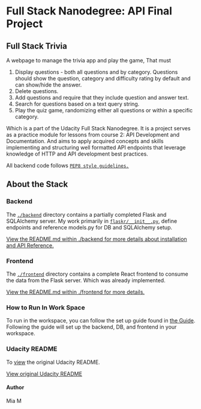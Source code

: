 # Full Stack Nanodegree: API Final Project 

## Full Stack Trivia

A webpage to manage the trivia app and play the game, That must 
1) Display questions - both all questions and by category. Questions should show the question, category and difficulty rating by default and can show/hide the answer. 
2) Delete questions.
3) Add questions and require that they include question and answer text.
4) Search for questions based on a text query string.
5) Play the quiz game, randomizing either all questions or within a specific category.

Which is a part of the Udacity Full Stack Nanodegree. It is a project serves as a practice module for lessons from course 2: API Development and Documentation. And  aims to apply acquired concepts and skills implementing and structuring well formatted API endpoints that leverage knowledge of HTTP and API development best practices.


All backend code follows [`PEP8 style guidelines.`](https://www.python.org/dev/peps/pep-0008/)


## About the Stack

### Backend

The [`./backend`](./backend) directory contains a partially completed Flask and SQLAlchemy server. My work primarily in [`flaskr/__init__.py`](./backend/flaskr/__init__.py), define endpoints and reference models.py for DB and SQLAlchemy setup.

[View the README.md within ./backend for more details about installation and API Reference.](./backend/README.md)

### Frontend

The [`./frontend`](./frontend/) directory contains a complete React frontend to consume the data from the Flask server. Which was already implemented.

[View the README.md within ./frontend for more details.](./frontend/README.md)

### How to Run In Work Space
To run in the workspace, you can follow the set up guide found in [the Guide](../Guide.ipynb). Following the guide will set up the backend, DB, and frontend in your workspace.

### Udacity README

To [view](./backend/UdacityREADME.md) the original Udacity README.

[View original Udacity README](./backend/UdacityREADME.md)

#### Author
Mia M